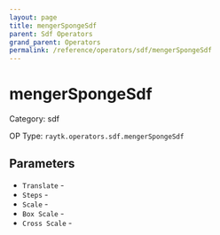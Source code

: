 ```yaml
---
layout: page
title: mengerSpongeSdf
parent: Sdf Operators
grand_parent: Operators
permalink: /reference/operators/sdf/mengerSpongeSdf
---
```


# mengerSpongeSdf



Category: sdf

OP Type: `raytk.operators.sdf.mengerSpongeSdf`

## Parameters

* `Translate` - 
* `Steps` - 
* `Scale` - 
* `Box Scale` - 
* `Cross Scale` -
